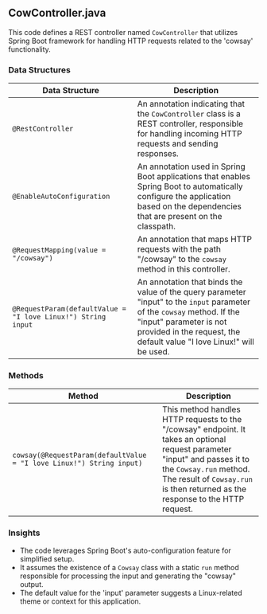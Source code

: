 ## CowController.java

This code defines a REST controller named `CowController` that utilizes Spring Boot framework for handling HTTP requests related to the 'cowsay' functionality. 

### Data Structures

| Data Structure | Description |
|---|---|
| `@RestController` | An annotation indicating that the `CowController` class is a REST controller, responsible for handling incoming HTTP requests and sending responses. |
| `@EnableAutoConfiguration` | An annotation used in Spring Boot applications that enables Spring Boot to automatically configure the application based on the dependencies that are present on the classpath. |
| `@RequestMapping(value = "/cowsay")` | An annotation that maps HTTP requests with the path "/cowsay" to the `cowsay` method in this controller. |
| `@RequestParam(defaultValue = "I love Linux!") String input` | An annotation that binds the value of the query parameter "input" to the `input` parameter of the `cowsay` method. If the "input" parameter is not provided in the request, the default value "I love Linux!" will be used. |

### Methods

| Method | Description |
|---|---|
| `cowsay(@RequestParam(defaultValue = "I love Linux!") String input)` | This method handles HTTP requests to the "/cowsay" endpoint. It takes an optional request parameter "input" and passes it to the `Cowsay.run` method. The result of `Cowsay.run` is then returned as the response to the HTTP request. |

### Insights

- The code leverages Spring Boot's auto-configuration feature for simplified setup.
- It assumes the existence of a `Cowsay` class with a static `run` method responsible for processing the input and generating the "cowsay" output. 
- The default value for the 'input' parameter suggests a Linux-related theme or context for this application. 

